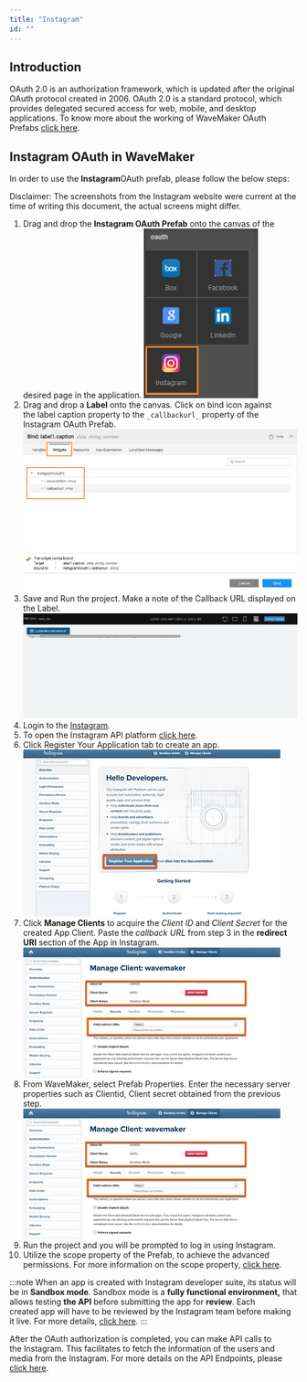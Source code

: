 ```yaml
---
title: "Instagram"
id: ""
---
```


## Introduction

OAuth 2.0 is an authorization framework, which is updated after the original OAuth protocol created in 2006. OAuth 2.0 is a standard protocol, which provides delegated secured access for web, mobile, and desktop applications. To know more about the working of WaveMaker OAuth Prefabs [click here](/learn/app-development/widgets/prefab/oauth-prefabs/).

## Instagram OAuth in WaveMaker

In order to use the ****Instagram****OAuth prefab, please follow the below steps:

Disclaimer: The screenshots from the Instagram website were current at the time of writing this document, the actual screens might differ.

1. Drag and drop the **Instagram OAuth Prefab** onto the canvas of the desired page in the application. [![](/learn/assets/Instagram_Prefab.png)](/learn/assets/Instagram_Prefab.png)
2. Drag and drop a **Label** onto the canvas. Click on bind icon against the label caption property to the `_callbackurl_` property of the Instagram OAuth Prefab. [![](/learn/assets/instagram_bind.png)](/learn/assets/instagram_bind.png)
3. Save and Run the project. Make a note of the Callback URL displayed on the Label. [![](/learn/assets/instagram_URI.png)](/learn/assets/instagram_URI.png)
4. Login to the [Instagram](http://www.instagram.com/).
5. To open the Instagram API platform [click here](https://www.instagram.com/developer/).
6. Click Register Your Application tab to create an app. [![](/learn/assets/instagram_register.png)](/learn/assets/instagram_register.png)
7. Click **Manage Clients** to acquire the _Client ID_ and _Client Secret_ for the created App Client. Paste the _callback URL_ from step 3 in the **redirect URI** section of the App in Instagram. [![](/learn/assets/instagram_ClientID.png)](/learn/assets/instagram_ClientID.png)
8. From WaveMaker, select Prefab Properties. Enter the necessary server properties such as Clientid, Client secret obtained from the previous step. [![](/learn/assets/instagram_ClientID-1.png)](/learn/assets/instagram_ClientID-1.png)
9. Run the project and you will be prompted to log in using Instagram.
10. Utilize the scope property of the Prefab, to achieve the advanced permissions. For more information on the scope property, [click here](https://www.instagram.com/developer/authorization/).

:::note
When an app is created with Instagram developer suite, its status will be in ****Sandbox mode****. Sandbox mode is a ****fully functional environment,**** that allows testing ****the API**** before submitting the app for ****review****. Each created app will have to be reviewed by the Instagram team before making it live. For more details, [click here](https://www.instagram.com/developer/sandbox/).
:::

After the OAuth authorization is completed, you can make API calls to the Instagram. This facilitates to fetch the information of the users and media from the Instagram. For more details on the API Endpoints, please [click here](https://www.instagram.com/developer/endpoints/).

